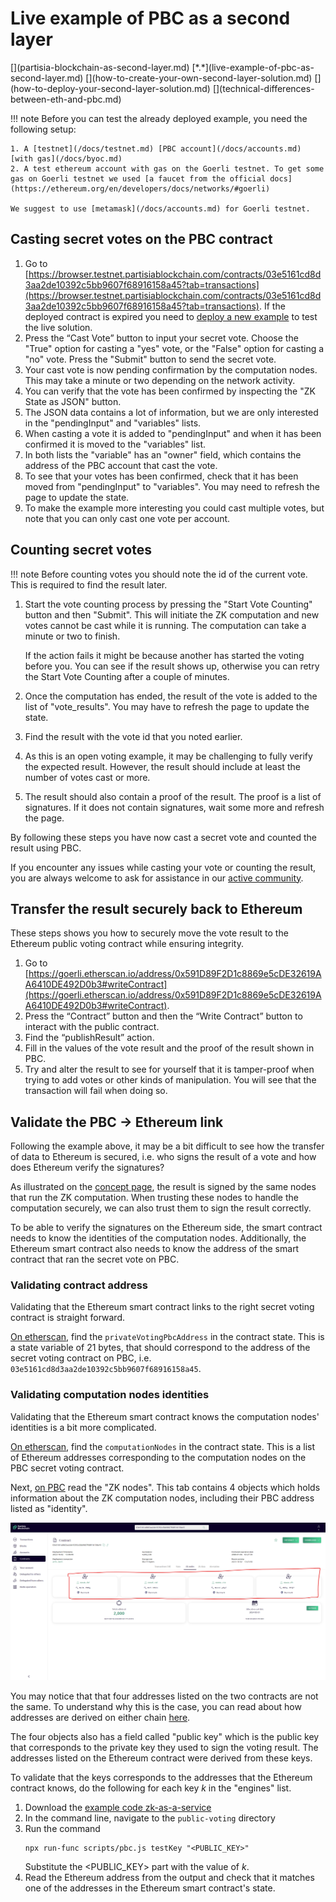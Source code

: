# Live example of PBC as a second layer

<div class="dot-navigation" markdown>
   [](partisia-blockchain-as-second-layer.md)
   [*.*](live-example-of-pbc-as-second-layer.md)
   [](how-to-create-your-own-second-layer-solution.md)
   [](how-to-deploy-your-second-layer-solution.md)
   [](technical-differences-between-eth-and-pbc.md)
</div>

!!! note 
    Before you can test the already deployed example, you need the following setup:

    1. A [testnet](/docs/testnet.md) [PBC account](/docs/accounts.md) [with gas](/docs/byoc.md)
    2. A test ethereum account with gas on the Goerli testnet. To get some gas on Goerli testnet we used [a faucet from the official docs](https://ethereum.org/en/developers/docs/networks/#goerli)

    We suggest to use [metamask](/docs/accounts.md) for Goerli testnet.

## Casting secret votes on the PBC contract

1. Go to [https://browser.testnet.partisiablockchain.com/contracts/03e5161cd8d3aa2de10392c5bb9607f68916158a45?tab=transactions](https://browser.testnet.partisiablockchain.com/contracts/03e5161cd8d3aa2de10392c5bb9607f68916158a45?tab=transactions). If the deployed contract is expired you need to [deploy a new example](how-to-deploy-your-second-layer-solution.md) to test the live solution.
2. Press the “Cast Vote” button to input your secret vote.
   Choose the "True" option for casting a "yes" vote, or the "False" option for casting a "no" vote.
   Press the "Submit" button to send the secret vote.
3. Your cast vote is now pending confirmation by the computation nodes. This may take a minute or two depending on the network activity. 
4. You can verify that the vote has been confirmed by inspecting the "ZK State as JSON" button. 
5. The JSON data contains a lot of information, but we are only interested in the "pendingInput" and 
   "variables" lists. 
6. When casting a vote it is added to "pendingInput" and when it has been confirmed it is moved to 
   the "variables" list. 
7. In both lists the "variable" has an "owner" field, which contains the address of the PBC account 
   that cast the vote. 
8. To see that your votes has been confirmed, check that it has been moved from "pendingInput" to 
   "variables". You may need to refresh the page to update the state. 
9. To make the example more interesting you could cast multiple votes, but note that you can only 
   cast one vote per account.

## Counting secret votes
!!! note
    Before counting votes you should note the id of the current vote. This is required to find the result later.

1. Start the vote counting process by pressing the "Start Vote Counting" button and then "Submit". This will initiate the ZK computation and new votes cannot be cast while it is running. The computation can take a minute or two to finish. 
   
      If the action fails it might be because another has started the voting before you. You can see if the result shows up, otherwise you can retry the Start Vote Counting after a couple of minutes.
   
2. Once the computation has ended, the result of the vote is added to the list of "vote_results". You may have to refresh the page to update the state.
3. Find the result with the vote id that you noted earlier.
4. As this is an open voting example, it may be challenging to fully verify the expected result. However, the result should include at least the number of votes cast or more.
5. The result should also contain a proof of the result. The proof is a list of signatures. If it does not contain signatures, wait some more and refresh the page.

By following these steps you have now cast a secret vote and counted the result using PBC.

If you encounter any issues while casting your vote or counting the result, you are always welcome to ask for assistance in our [active community](https://partisiablockchain.com/community).

## Transfer the result securely back to Ethereum

These steps shows you how to securely move the vote result to the Ethereum public voting contract while ensuring integrity.

1. Go to [https://goerli.etherscan.io/address/0x591D89F2D1c8869e5cDE32619AA6410DE492D0b3#writeContract](https://goerli.etherscan.io/address/0x591D89F2D1c8869e5cDE32619AA6410DE492D0b3#writeContract).
2. Press the “Contract” button and then the “Write Contract” button to interact with the public contract.
3. Find the “publishResult” action.
4. Fill in the values of the vote result and the proof of the result shown in PBC.
5. Try and alter the result to see for yourself that it is tamper-proof when trying to add votes or other kinds of manipulation. You will see that the transaction will fail when doing so.

## Validate the PBC &rarr; Ethereum link

Following the example above, it may be a bit difficult to see how the transfer of data to Ethereum is secured, i.e. who signs the result of a vote and how does Ethereum verify the signatures?

As illustrated on the [concept page](partisia-blockchain-as-second-layer.md), the result is signed by the same nodes that run the ZK computation. When trusting these nodes to handle the computation securely, we can also trust them to sign the result correctly.

To be able to verify the signatures on the Ethereum side, the smart contract needs to know the identities of the computation nodes. Additionally, the Ethereum smart contract also needs to know the address of the smart contract that ran the secret vote on PBC.

### Validating contract address

Validating that the Ethereum smart contract links to the right secret voting contract is straight 
forward.

[On etherscan](https://goerli.etherscan.io/address/0x591D89F2D1c8869e5cDE32619AA6410DE492D0b3#readContract), find the `privateVotingPbcAddress` in 
the contract state. This is a state variable of 21 bytes, that should correspond to the address of 
the secret voting contract on PBC, i.e. `03e5161cd8d3aa2de10392c5bb9607f68916158a45`.

### Validating computation nodes identities

Validating that the Ethereum smart contract knows the computation nodes' identities is a bit more 
complicated.

[On etherscan](https://goerli.etherscan.io/address/0x591D89F2D1c8869e5cDE32619AA6410DE492D0b3#readContract), find the `computationNodes` in
the contract state. This is a list of Ethereum addresses corresponding to the computation nodes on 
the PBC secret voting contract.

Next, [on PBC](https://browser.testnet.partisiablockchain.com/contracts/03e5161cd8d3aa2de10392c5bb9607f68916158a45?tab=state) read the 
"ZK nodes". This tab contains 4 objects which holds
information about the ZK computation nodes, including their PBC address listed as "identity".

![ScreenshotPBCIdentity](ScreenshotPBCIdentity.png)

You may notice that that four addresses listed on the two contracts are not the same. To understand
why this is the case, you can read about how addresses are derived on either chain 
[here](technical-differences-between-eth-and-pbc.md).

The four objects also has a field called "public key" which is the public key that corresponds to the private key they used to sign the voting result. The addresses listed on the Ethereum contract were derived from these keys.

To validate that the keys corresponds to the addresses that the Ethereum contract knows, do the following for each key _k_ in the "engines" list.

1. Download the [example code zk-as-a-service](https://gitlab.com/partisiablockchain/language/contracts/zk-as-a-service/)
2. In the command line, navigate to the `public-voting` directory
3. Run the command
   ```shell
   npx run-func scripts/pbc.js testKey "<PUBLIC_KEY>"
   ```
   Substitute the <PUBLIC_KEY> part with the value of _k_.
4. Read the Ethereum address from the output and check that it matches one of the addresses in the
   Ethereum smart contract's state.
